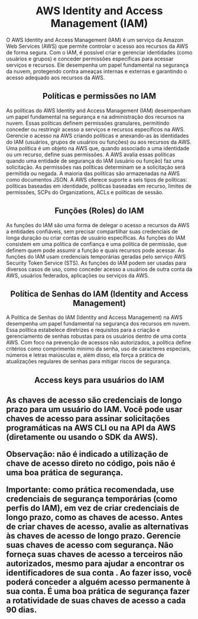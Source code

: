<h1 align=center> AWS Identity and Access Management (IAM) </h1>

O AWS Identity and Access Management (IAM) é um serviço da Amazon Web Services (AWS) que permite controlar o acesso aos recursos da AWS de forma segura. Com o IAM, é possível criar e gerenciar identidades (como usuários e grupos) e conceder permissões específicas para acessar serviços e recursos. Ele desempenha um papel fundamental na segurança da nuvem, protegendo contra ameaças internas e externas e garantindo o acesso adequado aos recursos da AWS.

<h2 align=center> Políticas e permissões no IAM </h2>

As políticas do AWS Identity and Access Management (IAM) desempenham um papel fundamental na segurança e na administração dos recursos na nuvem. Essas políticas definem permissões granulares, permitindo conceder ou restringir acesso a serviços e recursos específicos na AWS. Gerencie o acesso na AWS criando políticas e anexando-as às identidades do IAM (usuários, grupos de usuários ou funções) ou aos recursos da AWS. Uma política é um objeto na AWS que, quando associado a uma identidade ou um recurso, define suas permissões. A AWS avalia essas políticas quando uma entidade de segurança do IAM (usuário ou função) faz uma solicitação. As permissões nas políticas determinam se a solicitação será permitida ou negada. A maioria das políticas são armazenadas na AWS como documentos JSON. A AWS oferece suporte a seis tipos de políticas: políticas baseadas em identidade, políticas baseadas em recurso, limites de permissões, SCPs do Organizations, ACLs e políticas de sessão.

<h2 align=center> Funções (Roles) do IAM </h2>

As funções do IAM são uma forma de delegar o acesso a recursos da AWS a entidades confiáveis, sem precisar compartilhar suas credenciais de longa duração ou criar contas de usuário específicas. As funções do IAM consistem em uma política de confiança e uma política de permissão, que definem quem pode assumir a função e quais recursos pode acessar. As funções do IAM usam credenciais temporárias geradas pelo serviço AWS Security Token Service (STS). As funções do IAM podem ser usadas para diversos casos de uso, como conceder acesso a usuários de outra conta da AWS, usuários federados, aplicações ou serviços da AWS.

<h2 align=center> Política de Senhas do IAM (Identity and Access Management) </h2>

A Política de Senhas do IAM (Identity and Access Management) na AWS desempenha um papel fundamental na segurança dos recursos em nuvem. Essa política estabelece diretrizes e requisitos para a criação e gerenciamento de senhas robustas para os usuários dentro de uma conta AWS. Com foco na prevenção de acessos não autorizados, a política define critérios como comprimento mínimo da senha, uso de caracteres especiais, números e letras maiúsculas e, além disso, ela força a prática de atualizações regulares de senhas para mitigar riscos de segurança.

<h2 align=center> Access keys para usuários do IAM <h2>

As chaves de acesso são credenciais de longo prazo para um usuário do IAM. Você pode usar chaves de acesso para assinar solicitações programáticas na AWS CLI ou na API da AWS (diretamente ou usando o SDK da AWS).

Observação: não é indicado a utilização de chave de acesso direto no código, pois não é uma boa prática de segurança.

Importante: como prática recomendada, use credenciais de segurança temporárias (como perfis do IAM), em vez de criar credenciais de longo prazo, como as chaves de acesso. Antes de criar chaves de acesso, avalie as alternativas às chaves de acesso de longo prazo. Gerencie suas chaves de acesso com segurança. Não forneça suas chaves de acesso a terceiros não autorizados, mesmo para ajudar a encontrar os identificadores de sua conta . Ao fazer isso, você poderá conceder a alguém acesso permanente à sua conta. É uma boa prática de segurança fazer a rotatividade de suas chaves de acesso a cada 90 dias.